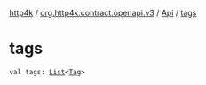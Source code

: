 [http4k](../../index.md) / [org.http4k.contract.openapi.v3](../index.md) / [Api](index.md) / [tags](./tags.md)

# tags

`val tags: `[`List`](https://kotlinlang.org/api/latest/jvm/stdlib/kotlin.collections/-list/index.html)`<`[`Tag`](../../org.http4k.contract/-tag/index.md)`>`